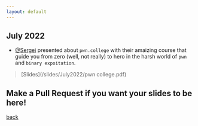 ```yaml
---
layout: default
---
```


## July 2022

- [@Sergei](https://www.linkedin.com/in/sergei-zaiats/) presented about `pwn.college` with their amaizing course that guide you from zero (well, not really) to hero in the harsh world of `pwn` and `binary expoitation`.  
> [Slides](/slides/July2022/pwn college.pdf)

## Make a Pull Request if you want your slides to be here!

[back](/)